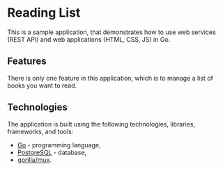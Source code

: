# Reading List

This is a sample application, that demonstrates how to use web services (REST API) and web applications (HTML, CSS, JS) in Go.

## Features

There is only one feature in this application, which is to manage a list of books you want to read.

## Technologies

The application is built using the following technologies, libraries, frameworks, and tools:

- [Go](https://golang.org/) - programming language,
- [PostgreSQL](https://www.postgresql.org/) - database,
- [gorilla/mux](https://github.com/gorilla/mux).
